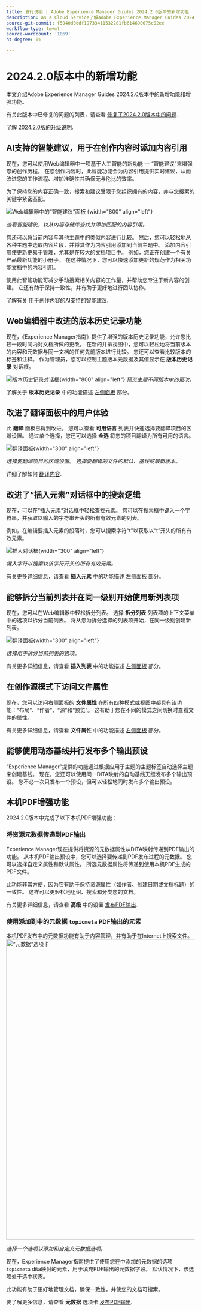 ```yaml
---
title: 发行说明 | Adobe Experience Manager Guides 2024.2.0版中的新增功能
description: as a Cloud Service了解Adobe Experience Manager Guides 2024.2.0版本中的新增功能和增强功能。
source-git-commit: f5940d0ddf19733411532281fb614690075c02ee
workflow-type: tm+mt
source-wordcount: '1069'
ht-degree: 0%

---
```


# 2024.2.0版本中的新增功能

本文介绍Adobe Experience Manager Guides 2024.2.0版本中的新增功能和增强功能。

有关此版本中已修复的问题的列表，请查看 [修复了2024.2.0版本中的问题](fixed-issues-2024-2-0.md).


了解 [2024.2.0版的升级说明](upgrade-instructions-2024-2-0.md).



## AI支持的智能建议，用于在创作内容时添加内容引用

现在，您可以使用Web编辑器中一项基于人工智能的新功能 — “智能建议”来增强您的创作历程。 在您创作内容时，此智能功能会为内容引用提供实时建议，从而改进您的工作流程、增加准确性并确保无与伦比的效率。


为了保持您的内容正确一致，搜索和建议受限于您组织拥有的内容，并与您搜索的关键字紧密匹配。

![Web编辑器中的“智能建议”面板 ](assets/web-editor-smart-suggestion.png) {width="800" align="left"}


*查看智能建议，以从内容存储库查找并添加匹配的内容引用。*

您还可以将当前内容与其他主题中的类似内容进行比较。 然后，您可以轻松地从各种主题中选取内容片段，并将其作为内容引用添加到当前主题中。 添加内容引用使更新更易于管理，尤其是在较大的文档项目中。 例如，您正在创建一个有关产品最新功能的小册子。 在这种情况下，您可以快速添加更新的规范作为相关功能文档中的内容引用。

使用此智能功能可减少手动搜索相关内容的工作量，并帮助您专注于新内容的创建。  它还有助于保持一致性，并有助于更好地进行团队协作。

了解有关 [用于创作内容的AI支持的智能建议](../user-guide/authoring-ai-based-smart-suggestions.md).

## Web编辑器中改进的版本历史记录功能

现在，《Experience Manager指南》提供了增强的版本历史记录功能，允许您比较一段时间内对文档所做的更改。 在新的并排视图中，您可以轻松地将当前版本的内容和元数据与同一文档的任何先前版本进行比较。 您还可以查看比较版本的标签和注释。 作为管理员，您可以控制主题版本元数据及其值显示在 **版本历史记录** 对话框。

![版本历史记录对话框](assets/version-history-dialog-web-editor.png){width="800" align="left"}
*预览主题不同版本中的更改。*


了解关于 **版本历史记录** 中的功能描述 [左侧面板](../user-guide/web-editor-features.md#id2051EA0M0HS) 部分。

## 改进了翻译面板中的用户体验

此 **翻译** 面板已得到改进。  您可以查看 **可用语言** 列表并快速选择要翻译项目的区域设置。 通过单个选择，您还可以选择 **全选** 将您的项目翻译为所有可用的语言。

![翻译面板](assets/translation-languages-4.4.png){width="300" align="left"}

*选择要翻译项目的区域设置。 选择要翻译的文件的默认、基线或最新版本。*

详细了解如何 [翻译内容](../user-guide/translation.md).


## 改进了“插入元素”对话框中的搜索逻辑

现在，可以在“插入元素”对话框中轻松查找元素。  您可以在搜索框中键入一个字符串，并获取以输入的字符串开头的所有有效元素的列表。

例如，在编辑要插入元素的段落时，您可以搜索字符“t”以获取以“t”开头的所有有效元素。


![插入对话框](assets/insert-element.png){width="300" align="left"}

*键入字符以搜索以该字符开头的所有有效元素。*


有关更多详细信息，请查看 **插入元素** 中的功能描述 [左侧面板](../user-guide/web-editor-features.md#id2051EA0M0HS) 部分。


## 能够拆分当前列表并在同一级别开始使用新列表项

现在，您可以在Web编辑器中轻松拆分列表。 选择 **拆分列表** 列表项的上下文菜单中的选项以拆分当前列表。 将从您为拆分选择的列表项开始，在同一级别创建新列表。

![翻译面板](assets/context-menu-split-list.png){width="300" align="left"}

*选择用于拆分当前列表的选项。*

有关更多详细信息，请查看 **插入列表** 中的功能描述 [左侧面板](../user-guide/web-editor-features.md#id2051EA0M0HS) 部分。

## 在创作源模式下访问文件属性

现在，您可以访问右侧面板的 **文件属性** 在所有四种模式或视图中都具有该功能：“布局”、“作者”、“源”和“预览”。  这有助于您在不同的模式之间切换时查看文件的属性。

有关更多详细信息，请查看 **文件属性** 中的功能描述 [右侧面板](../user-guide/web-editor-features.md#id2051EB003YK) 部分。

## 能够使用动态基线并行发布多个输出预设

“Experience Manager”提供的功能通过根据应用于主题的主题标签自动选择主题来创建基线。 现在，您还可以使用同一DITA映射的自动基线无缝发布多个输出预设。 您不必一次只发布一个预设，但可以轻松地同时发布多个输出预设。


## 本机PDF增强功能

2024.2.0版本中完成了以下本机PDF增强功能：

### 将资源元数据传递到PDF输出

Experience Manager现在提供将资源的元数据属性从DITA映射传递到PDF输出的功能。
从本机PDF输出预设中，您可以选择要传递到PDF发布过程的元数据。 您可以选择自定义属性和默认属性。  所选元数据属性将传递到使用本机PDF生成的PDF文件。

此功能非常方便，因为它有助于保持资源属性（如作者、创建日期或文档标题）的一致性。 这样可以更轻松地组织、搜索和分类您的文档。

有关更多详细信息，请查看 **高级** 中的设置 [发布PDF输出](../web-editor/native-pdf-web-editor.md).


### 使用添加到中的元数据 `topicmeta` PDF输出的元素

本机PDF发布中的元数据功能有助于内容管理，并有助于在Internet上搜索文件。
<img src="assets/pdf-metadata-4-4.png" alt="“元数据”选项卡" width="800">

*选择一个选项以添加和自定义元数据选项。*

现在，Experience Manager指南提供了使用您在中添加的元数据的选项 `topicmeta` dita映射的元素，用于填充PDF输出的元数据字段。 默认情况下，该选项处于选中状态。

此功能有助于更好地管理文档，确保一致性，并使您的文档可搜索。

要了解更多信息，请查看 **元数据** 选项卡 [发布PDF输出](../web-editor/native-pdf-web-editor.md).